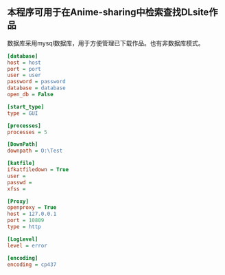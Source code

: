 ##  本程序可用于在Anime-sharing中检索查找DLsite作品 

数据库采用mysql数据库，用于方便管理已下载作品。也有非数据库模式。

``` ini
[database]
host = host
port = port
user = user
password = password
database = database
open_db = False

[start_type]
type = GUI

[processes]
processes = 5

[DownPath]
downpath = O:\Test

[katfile]
ifkatfiledown = True
user = 
passwd = 
xfss = 

[Proxy]
openproxy = True
host = 127.0.0.1
port = 10809
type = http

[LogLevel]
level = error

[encoding]
encoding = cp437


```

